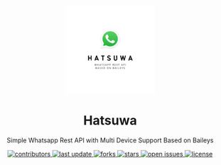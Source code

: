<div align="center">
    <img src="Hatsuwa.png" alt="hatsuwa" width="200"/>
    <h1>Hatsuwa</h1>
    <p>Simple Whatsapp Rest API with Multi Device Support Based on Baileys</p>

<!-- Badges -->
<p>
  <a href="https://github.com/myfra/Hatsuwa/graphs/contributors">
    <img src="https://img.shields.io/github/contributors/myfra/Hatsuwa" alt="contributors" />
  </a>
  <a href="">
    <img src="https://img.shields.io/github/last-commit/myfra/Hatsuwa" alt="last update" />
  </a>
  <a href="https://github.com/myfra/Hatsuwa/network/members">
    <img src="https://img.shields.io/github/forks/myfra/Hatsuwa" alt="forks" />
  </a>
  <a href="https://github.com/myfra/Hatsuwa/stargazers">
    <img src="https://img.shields.io/github/stars/myfra/Hatsuwa" alt="stars" />
  </a>
  <a href="https://github.com/myfra/Hatsuwa/issues/">
    <img src="https://img.shields.io/github/issues/myfra/Hatsuwa" alt="open issues" />
  </a>
  <a href="https://github.com/myfra/Hatsuwa/blob/master/LICENSE">
    <img src="https://img.shields.io/github/license/myfra/Hatsuwa.svg" alt="license" />
  </a>
</p>
</div>
